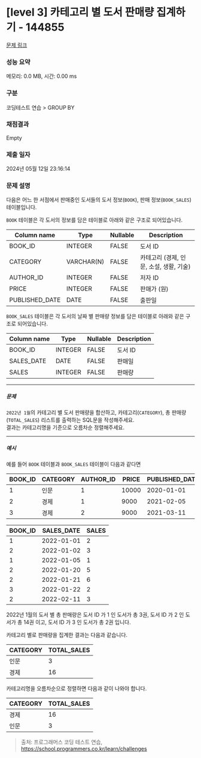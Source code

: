 # [level 3] 카테고리 별 도서 판매량 집계하기 - 144855 

[문제 링크](https://school.programmers.co.kr/learn/courses/30/lessons/144855) 

### 성능 요약

메모리: 0.0 MB, 시간: 0.00 ms

### 구분

코딩테스트 연습 > GROUP BY

### 채점결과

Empty

### 제출 일자

2024년 05월 12일 23:16:14

### 문제 설명

<p>다음은 어느 한 서점에서 판매중인 도서들의 도서 정보(<code>BOOK</code>), 판매 정보(<code>BOOK_SALES</code>) 테이블입니다.</p>

<p><code>BOOK</code> 테이블은 각 도서의 정보를 담은 테이블로 아래와 같은 구조로 되어있습니다.</p>
<table class="table">
        <thead><tr>
<th>Column name</th>
<th>Type</th>
<th>Nullable</th>
<th>Description</th>
</tr>
</thead>
        <tbody><tr>
<td>BOOK_ID</td>
<td>INTEGER</td>
<td>FALSE</td>
<td>도서 ID</td>
</tr>
<tr>
<td>CATEGORY</td>
<td>VARCHAR(N)</td>
<td>FALSE</td>
<td>카테고리 (경제, 인문, 소설, 생활, 기술)</td>
</tr>
<tr>
<td>AUTHOR_ID</td>
<td>INTEGER</td>
<td>FALSE</td>
<td>저자 ID</td>
</tr>
<tr>
<td>PRICE</td>
<td>INTEGER</td>
<td>FALSE</td>
<td>판매가 (원)</td>
</tr>
<tr>
<td>PUBLISHED_DATE</td>
<td>DATE</td>
<td>FALSE</td>
<td>출판일</td>
</tr>
</tbody>
      </table>
<p><code>BOOK_SALES</code> 테이블은 각 도서의 날짜 별 판매량 정보를 담은 테이블로 아래와 같은 구조로 되어있습니다.</p>
<table class="table">
        <thead><tr>
<th>Column name</th>
<th>Type</th>
<th>Nullable</th>
<th>Description</th>
</tr>
</thead>
        <tbody><tr>
<td>BOOK_ID</td>
<td>INTEGER</td>
<td>FALSE</td>
<td>도서 ID</td>
</tr>
<tr>
<td>SALES_DATE</td>
<td>DATE</td>
<td>FALSE</td>
<td>판매일</td>
</tr>
<tr>
<td>SALES</td>
<td>INTEGER</td>
<td>FALSE</td>
<td>판매량</td>
</tr>
</tbody>
      </table>
<hr>

<h5>문제</h5>

<p><code>2022년 1월</code>의 카테고리 별 도서 판매량을 합산하고, 카테고리(<code>CATEGORY</code>), 총 판매량(<code>TOTAL_SALES</code>) 리스트를 출력하는 SQL문을 작성해주세요. <br>
결과는 카테고리명을 기준으로 오름차순 정렬해주세요.</p>

<hr>

<h5>예시</h5>

<p>예를 들어 <code>BOOK</code> 테이블과 <code>BOOK_SALES</code> 테이블이 다음과 같다면</p>
<table class="table">
        <thead><tr>
<th>BOOK_ID</th>
<th>CATEGORY</th>
<th>AUTHOR_ID</th>
<th>PRICE</th>
<th>PUBLISHED_DATE</th>
</tr>
</thead>
        <tbody><tr>
<td>1</td>
<td>인문</td>
<td>1</td>
<td>10000</td>
<td>2020-01-01</td>
</tr>
<tr>
<td>2</td>
<td>경제</td>
<td>1</td>
<td>9000</td>
<td>2021-02-05</td>
</tr>
<tr>
<td>3</td>
<td>경제</td>
<td>2</td>
<td>9000</td>
<td>2021-03-11</td>
</tr>
</tbody>
      </table><table class="table">
        <thead><tr>
<th>BOOK_ID</th>
<th>SALES_DATE</th>
<th>SALES</th>
</tr>
</thead>
        <tbody><tr>
<td>1</td>
<td>2022-01-01</td>
<td>2</td>
</tr>
<tr>
<td>2</td>
<td>2022-01-02</td>
<td>3</td>
</tr>
<tr>
<td>1</td>
<td>2022-01-05</td>
<td>1</td>
</tr>
<tr>
<td>2</td>
<td>2022-01-20</td>
<td>5</td>
</tr>
<tr>
<td>2</td>
<td>2022-01-21</td>
<td>6</td>
</tr>
<tr>
<td>3</td>
<td>2022-01-22</td>
<td>2</td>
</tr>
<tr>
<td>2</td>
<td>2022-02-11</td>
<td>3</td>
</tr>
</tbody>
      </table>
<p>2022년 1월의 도서 별 총 판매량은 도서 ID 가 1 인 도서가 총 3권, 도서 ID 가 2 인 도서가 총 14권 이고, 도서 ID 가 3 인 도서가 총 2권 입니다.</p>

<p>카테고리 별로 판매량을 집계한 결과는 다음과 같습니다.</p>
<table class="table">
        <thead><tr>
<th>CATEGORY</th>
<th>TOTAL_SALES</th>
</tr>
</thead>
        <tbody><tr>
<td>인문</td>
<td>3</td>
</tr>
<tr>
<td>경제</td>
<td>16</td>
</tr>
</tbody>
      </table>
<p>카테고리명을 오름차순으로 정렬하면 다음과 같이 나와야 합니다.</p>
<table class="table">
        <thead><tr>
<th>CATEGORY</th>
<th>TOTAL_SALES</th>
</tr>
</thead>
        <tbody><tr>
<td>경제</td>
<td>16</td>
</tr>
<tr>
<td>인문</td>
<td>3</td>
</tr>
</tbody>
      </table>

> 출처: 프로그래머스 코딩 테스트 연습, https://school.programmers.co.kr/learn/challenges